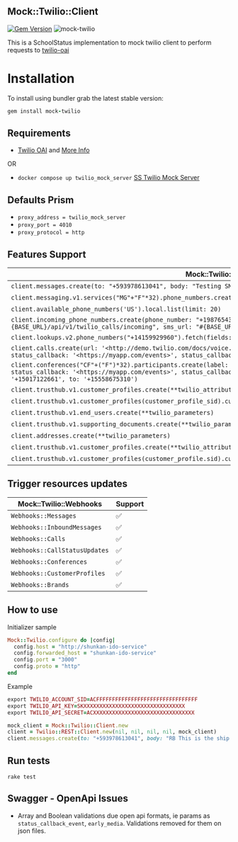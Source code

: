 ## Mock::Twilio::Client
[![Gem Version](https://badge.fury.io/rb/mock-twilio.svg)](https://badge.fury.io/rb/mock-twilio)
![mock-twilio](https://github.com/schoolstatus/mock-twilio/actions/workflows/ruby.yml/badge.svg)

This is a SchoolStatus implementation to mock twilio client to perform requests to  [twilio-oai](https://github.com/twilio/twilio-oai)


# Installation

To install using bundler grab the latest stable version:

```ruby
gem install mock-twilio
```

## Requirements
- [Twilio OAI](https://github.com/twilio/twilio-oai) and [More Info](https://www.twilio.com/en-us/blog/introducing-twilios-openapi-specification-ga)

OR

- `docker compose up twilio_mock_server` [SS Twilio Mock Server](https://github.com/schoolstatus/twilio_mock_server)

## Defaults Prism

- `proxy_address = twilio_mock_server`
- `proxy_port = 4010`
- `proxy_protocol = http`

## Features Support

| Mock::Twilio::Client | Support       |
| ------------- | ------------- |
| `client.messages.create(to: "+593978613041", body: "Testing SMS", from: "+13212855389")`  | :white_check_mark:  |
| `client.messaging.v1.services("MG"+"F"*32).phone_numbers.create(phone_number_sid: @phone_number_sid)`  | :white_check_mark:  |
| `client.available_phone_numbers('US').local.list(limit: 20)`  | :white_check_mark:  |
| `client.incoming_phone_numbers.create(phone_number: "+1987654321", voice_url: "#{BASE_URL}/api/v1/twilio_calls/incoming", sms_url: "#{BASE_URL}/api/v1/twilio_requests/inbound")`  | :white_check_mark:  |
| `client.lookups.v2.phone_numbers("+14159929960").fetch(fields: :line_type_intelligence)`  | :white_check_mark:  |
| `client.calls.create(url: '<http://demo.twilio.com/docs/voice.xml>', to: '+14155551212', from: '+15017122661', status_callback: '<https://myapp.com/events>', status_callback_event: ['ringing'], status_callback_method: 'POST')`  | :white_check_mark:  |
| `client.conferences("CF"+("F")*32).participants.create(label: 'customer', early_media: true, beep: 'onEnter', status_callback: '<https://myapp.com/events>', status_callback_event: ['ringing'], record: true, from: '+15017122661', to: '+15558675310')`  | :white_check_mark:  |
| `client.trusthub.v1.customer_profiles.create(**twilio_attributes)`  | :white_check_mark:  |
| `client.trusthub.v1.customer_profiles(customer_profile_sid).customer_profiles_entity_assignments.create(object_sid:)`  | :white_check_mark:  |
| `client.trusthub.v1.end_users.create(**twilio_parameters)`  | :white_check_mark:  |
| `client.trusthub.v1.supporting_documents.create(**twilio_parameters)`  | :white_check_mark:  |
| `client.addresses.create(**twilio_parameters)`  | :white_check_mark:  |
| `client.trusthub.v1.customer_profiles.create(**twilio_attributes)`  | :white_check_mark:  |
| `client.trusthub.v1.customer_profiles(customer_profile.sid).customer_profiles_evaluations.create(policy_sid:)`  | :white_check_mark:  |


## Trigger resources updates

| Mock::Twilio::Webhooks  | Support       |
| ------------- | ------------- |
| `Webhooks::Messages`  | :white_check_mark: |
| `Webhooks::InboundMessages`  | :white_check_mark: |
| `Webhooks::Calls`  | :white_check_mark:  |
| `Webhooks::CallStatusUpdates`  | :white_check_mark:  |
| `Webhooks::Conferences`  | :white_check_mark:  |
| `Webhooks::CustomerProfiles`  | :white_check_mark:  |
| `Webhooks::Brands`  | :white_check_mark:  |

## How to use
Initializer sample
```ruby
Mock::Twilio.configure do |config|
  config.host = "http://shunkan-ido-service"
  config.forwarded_host = "shunkan-ido-service"
  config.port = "3000"
  config.proto = "http"
end
```

Example
```ruby
export TWILIO_ACCOUNT_SID=ACFFFFFFFFFFFFFFFFFFFFFFFFFFFFFFFF
export TWILIO_API_KEY=SKXXXXXXXXXXXXXXXXXXXXXXXXXXXXXXXX
export TWILIO_API_SECRET=ACXXXXXXXXXXXXXXXXXXXXXXXXXXXXXXXX

mock_client = Mock::Twilio::Client.new
client = Twilio::REST::Client.new(nil, nil, nil, nil, mock_client)
client.messages.create(to: "+593978613041", body: "RB This is the ship that made the Kesssssel Run in fourteen parsecs?", from: "+13212855389")
```

## Run tests
```unix
rake test
```

## Swagger - OpenApi Issues

- Array and Boolean validations due open api formats, ie params as `status_callback_event`, `early_media`. Validations removed for them on json files.
